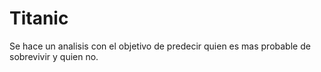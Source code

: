 # Titanic
Se hace un analisis con el objetivo de predecir quien es mas probable de sobrevivir y quien no.
